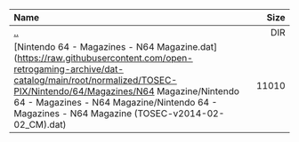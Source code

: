 |Name|Size|
|:---|---:|
|[..](../index.html)|DIR|
|[Nintendo 64 - Magazines - N64 Magazine.dat](https://raw.githubusercontent.com/open-retrogaming-archive/dat-catalog/main/root/normalized/TOSEC-PIX/Nintendo/64/Magazines/N64 Magazine/Nintendo 64 - Magazines - N64 Magazine/Nintendo 64 - Magazines - N64 Magazine (TOSEC-v2014-02-02_CM).dat)|11010|
